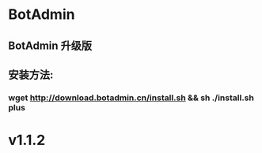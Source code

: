 # BotAdmin
## BotAdmin 升级版
## 安装方法:
### wget http://download.botadmin.cn/install.sh && sh ./install.sh plus
# v1.1.2
